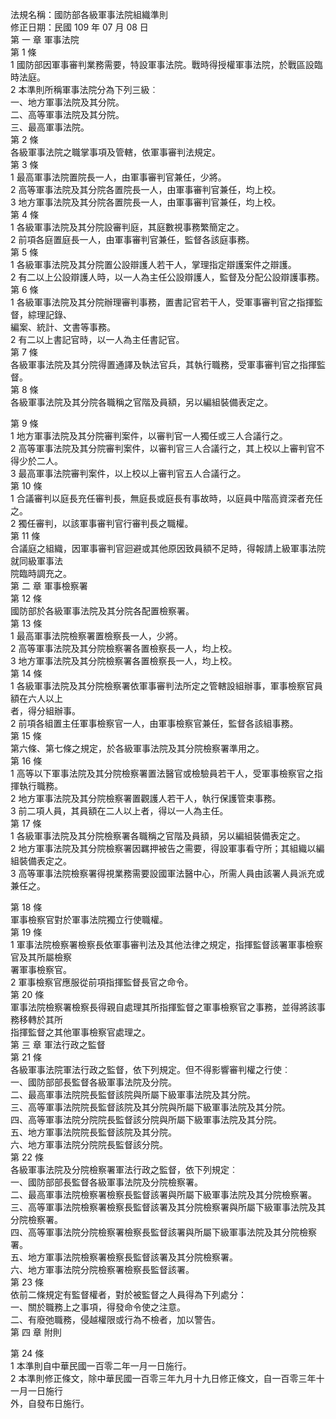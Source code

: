 法規名稱：國防部各級軍事法院組織準則  
修正日期：民國 109 年 07 月 08 日  
第 一 章 軍事法院  
第 1 條  
1 國防部因軍事審判業務需要，特設軍事法院。戰時得授權軍事法院，於戰區設臨時法庭。  
2 本準則所稱軍事法院分為下列三級︰  
一、地方軍事法院及其分院。  
二、高等軍事法院及其分院。  
三、最高軍事法院。  
第 2 條  
各級軍事法院之職掌事項及管轄，依軍事審判法規定。  
第 3 條  
1 最高軍事法院置院長一人，由軍事審判官兼任，少將。  
2 高等軍事法院及其分院各置院長一人，由軍事審判官兼任，均上校。  
3 地方軍事法院及其分院各置院長一人，由軍事審判官兼任，均上校。  
第 4 條  
1 各級軍事法院及其分院設審判庭，其庭數視事務繁簡定之。  
2 前項各庭置庭長一人，由軍事審判官兼任，監督各該庭事務。  
第 5 條  
1 各級軍事法院及其分院置公設辯護人若干人，掌理指定辯護案件之辯護。  
2 有二以上公設辯護人時，以一人為主任公設辯護人，監督及分配公設辯護事務。  
第 6 條  
1 各級軍事法院及其分院辦理審判事務，置書記官若干人，受軍事審判官之指揮監督，綜理記錄、  
編案、統計、文書等事務。  
2 有二以上書記官時，以一人為主任書記官。  
第 7 條  
各級軍事法院及其分院得置通譯及執法官兵，其執行職務，受軍事審判官之指揮監督。  
第 8 條  
各級軍事法院及其分院各職稱之官階及員額，另以編組裝備表定之。  


第 9 條  
1 地方軍事法院及其分院審判案件，以審判官一人獨任或三人合議行之。  
2 高等軍事法院及其分院審判案件，以審判官三人合議行之，其上校以上審判官不得少於二人。  
3 最高軍事法院審判案件，以上校以上審判官五人合議行之。  
第 10 條  
1 合議審判以庭長充任審判長，無庭長或庭長有事故時，以庭員中階高資深者充任之。  
2 獨任審判，以該軍事審判官行審判長之職權。  
第 11 條  
合議庭之組織，因軍事審判官迴避或其他原因致員額不足時，得報請上級軍事法院就同級軍事法  
院臨時調充之。  
第 二 章 軍事檢察署  
第 12 條  
國防部於各級軍事法院及其分院各配置檢察署。  
第 13 條  
1 最高軍事法院檢察署置檢察長一人，少將。  
2 高等軍事法院及其分院檢察署各置檢察長一人，均上校。  
3 地方軍事法院及其分院檢察署各置檢察長一人，均上校。  
第 14 條  
1 各級軍事法院及其分院檢察署依軍事審判法所定之管轄設組辦事，軍事檢察官員額在六人以上  
者，得分組辦事。  
2 前項各組置主任軍事檢察官一人，由軍事檢察官兼任，監督各該組事務。  
第 15 條  
第六條、第七條之規定，於各級軍事法院及其分院檢察署準用之。  
第 16 條  
1 高等以下軍事法院及其分院檢察署置法醫官或檢驗員若干人，受軍事檢察官之指揮執行職務。  
2 地方軍事法院及其分院檢察署置觀護人若干人，執行保護管束事務。  
3 前二項人員，其員額在二人以上者，得以一人為主任。  
第 17 條  
1 各級軍事法院及其分院檢察署各職稱之官階及員額，另以編組裝備表定之。  
2 地方軍事法院及其分院檢察署因羈押被告之需要，得設軍事看守所；其組織以編組裝備表定之。  
3 高等軍事法院檢察署得視業務需要設國軍法醫中心，所需人員由該署人員派充或兼任之。  


第 18 條  
軍事檢察官對於軍事法院獨立行使職權。  
第 19 條  
1 軍事法院檢察署檢察長依軍事審判法及其他法律之規定，指揮監督該署軍事檢察官及其所屬檢察  
署軍事檢察官。  
2 軍事檢察官應服從前項指揮監督長官之命令。  
第 20 條  
軍事法院檢察署檢察長得親自處理其所指揮監督之軍事檢察官之事務，並得將該事務移轉於其所  
指揮監督之其他軍事檢察官處理之。  
第 三 章 軍法行政之監督  
第 21 條  
各級軍事法院軍法行政之監督，依下列規定。但不得影響審判權之行使︰  
一、國防部部長監督各級軍事法院及分院。  
二、最高軍事法院院長監督該院與所屬下級軍事法院及其分院。  
三、高等軍事法院院長監督該院及其分院與所屬下級軍事法院及其分院。  
四、高等軍事法院分院院長監督該分院與所屬下級軍事法院及其分院。  
五、地方軍事法院院長監督該院及其分院。  
六、地方軍事法院分院院長監督該分院。  
第 22 條  
各級軍事法院及分院檢察署軍法行政之監督，依下列規定︰  
一、國防部部長監督各級軍事法院及分院檢察署。  
二、最高軍事法院檢察署檢察長監督該署與所屬下級軍事法院及其分院檢察署。  
三、高等軍事法院檢察署檢察長監督該署及其分院檢察署與所屬下級軍事法院及其分院檢察署。  
四、高等軍事法院分院檢察署檢察長監督該署與所屬下級軍事法院及其分院檢察署。  
五、地方軍事法院檢察署檢察長監督該署及其分院檢察署。  
六、地方軍事法院分院檢察署檢察長監督該署。  
第 23 條  
依前二條規定有監督權者，對於被監督之人員得為下列處分：  
一、關於職務上之事項，得發命令使之注意。  
二、有廢弛職務，侵越權限或行為不檢者，加以警告。  
第 四 章 附則  


第 24 條  
1 本準則自中華民國一百零二年一月一日施行。  
2 本準則修正條文，除中華民國一百零三年九月十九日修正條文，自一百零三年十一月一日施行  
外，自發布日施行。  


